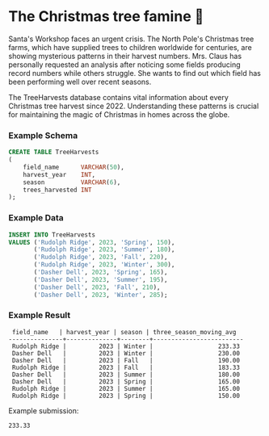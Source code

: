 # The Christmas tree famine 🎄

Santa's Workshop faces an urgent crisis. The North Pole's Christmas tree farms, which have supplied trees to children
worldwide for centuries, are showing mysterious patterns in their harvest numbers. Mrs. Claus has personally requested
an analysis after noticing some fields producing record numbers while others struggle. She wants to find out which field
has been performing well over recent seasons.

The TreeHarvests database contains vital information about every Christmas tree harvest since 2022. Understanding these
patterns is crucial for maintaining the magic of Christmas in homes across the globe.

### Example Schema

```sql
CREATE TABLE TreeHarvests
(
    field_name      VARCHAR(50),
    harvest_year    INT,
    season          VARCHAR(6),
    trees_harvested INT
);
```

### Example Data

```sql
INSERT INTO TreeHarvests
VALUES ('Rudolph Ridge', 2023, 'Spring', 150),
       ('Rudolph Ridge', 2023, 'Summer', 180),
       ('Rudolph Ridge', 2023, 'Fall', 220),
       ('Rudolph Ridge', 2023, 'Winter', 300),
       ('Dasher Dell', 2023, 'Spring', 165),
       ('Dasher Dell', 2023, 'Summer', 195),
       ('Dasher Dell', 2023, 'Fall', 210),
       ('Dasher Dell', 2023, 'Winter', 285);
```

### Example Result

```
 field_name   | harvest_year | season | three_season_moving_avg 
---------------+--------------+--------+-------------------------
 Rudolph Ridge |         2023 | Winter |                  233.33
 Dasher Dell   |         2023 | Winter |                  230.00
 Dasher Dell   |         2023 | Fall   |                  190.00
 Rudolph Ridge |         2023 | Fall   |                  183.33
 Dasher Dell   |         2023 | Summer |                  180.00
 Dasher Dell   |         2023 | Spring |                  165.00
 Rudolph Ridge |         2023 | Summer |                  165.00
 Rudolph Ridge |         2023 | Spring |                  150.00
```

Example submission:

```
233.33
```